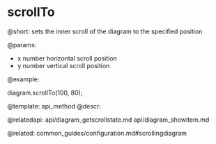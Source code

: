 scrollTo
=============


@short: sets the inner scroll of the diagram to the specified position
	

@params:

- x		number		horizontal scroll position
- y		number		vertical scroll position


@example:

diagram.scrollTo(100, 80);


@template:	api_method
@descr:


@relatedapi:
	api/diagram_getscrollstate.md
	api/diagram_showitem.md
    
@related:
common_guides/configuration.md#scrollingdiagram